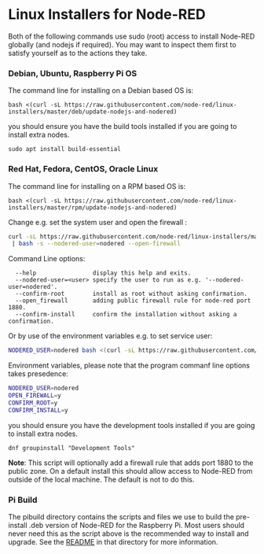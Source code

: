 # Linux Installers for Node-RED

Both of the following commands use sudo (root) access to install Node-RED globally (and nodejs if required). You may want to inspect them first to satisfy yourself as to the actions they take.

### Debian, Ubuntu, Raspberry Pi OS

The command line for installing on a Debian based OS is:

```
bash <(curl -sL https://raw.githubusercontent.com/node-red/linux-installers/master/deb/update-nodejs-and-nodered)
```

you should ensure you have the build tools installed if you are going to install extra nodes.

```
sudo apt install build-essential
```


### Red Hat, Fedora, CentOS, Oracle Linux

The command line for installing on a RPM based OS is:

```
bash <(curl -sL https://raw.githubusercontent.com/node-red/linux-installers/master/rpm/update-nodejs-and-nodered)
```

Change e.g. set the system user and open the firewall :

```bash
curl -sL https://raw.githubusercontent.com/node-red/linux-installers/master/rpm/update-nodejs-and-nodered \
 | bash -s --nodered-user=nodered --open-firewall
```

Command Line options:
```
  --help                display this help and exits.
  --nodered-user=<user> specify the user to run as e.g. '--nodered-user=nodered'.
  --confirm-root        install as root without asking confirmation.
  --open_firewall       adding public firewall rule for node-red port 1880.
  --confirm-install     confirm the installation without asking a confirmation.

```

Or by use of the environment variables e.g. to set service user:
```bash
NODERED_USER=nodered bash <(curl -sL https://raw.githubusercontent.com/node-red/linux-installers/master/rpm/update-nodejs-and-nodered)
```

Environment variables, please note that the program commanf line options takes presedence:
```bash
NODERED_USER=nodered
OPEN_FIREWALL=y
CONFIRM_ROOT=y
CONFIRM_INSTALL=y
```

you should ensure you have the development tools installed if you are going to install extra nodes.

```
dnf groupinstall "Development Tools"
```

**Note**: This script will optionally add a firewall rule that adds port 1880 to the public zone. On a default install this should allow access to Node-RED from outside of the local machine. The default is not to do this.

### Pi Build

The pibuild directory contains the scripts and files we use to build the pre-install .deb version of Node-RED for the Raspberry Pi. Most users should never need this as the script above is the recommended way to install and upgrade. See the [README](pibuild) in that directory for more information.
